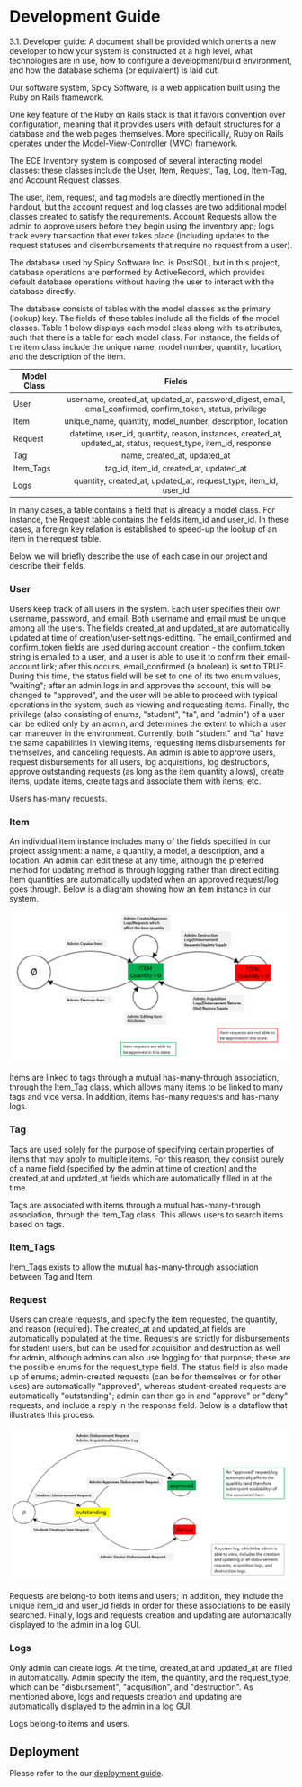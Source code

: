 # Development Guide



3.1. Developer guide: A document shall be provided which orients a new developer to how your system is constructed at a high level, what technologies are in use, how to configure a development/build environment, and how the database schema (or equivalent) is laid out.


Our software system, Spicy Software, is a web application built using the Ruby on Rails framework.

One key feature of the Ruby on Rails stack is that it favors convention over configuration, meaning that it provides users with default structures for a database and the web pages themselves. More specifically, Ruby on Rails operates under the Model-View-Controller (MVC) framework.

The ECE Inventory system is composed of several interacting model classes: these classes include the User, Item, Request, Tag, Log, Item-Tag, and Account Request classes.

The user, item, request, and tag models are directly mentioned in the handout, but the account request and log classes are two additional model classes created to satisfy the requirements. Account Requests allow the admin to approve users before they begin using the inventory app; logs track every transaction that ever takes place (including updates to the request statuses and disembursements that require no request from a user).

The database used by Spicy Software Inc. is PostSQL, but in this project, database operations are performed by ActiveRecord, which provides default database operations without having the user to interact with the database directly.

The database consists of tables with the model classes as the primary (lookup) key. The fields of these tables include all the fields of the model classes. Table 1 below displays each model class along with its attributes, such that there is a table for each model class. For instance, the fields of the item class include the unique name, model number, quantity, location, and the description of the item. 

| Model Class |                                                       Fields                                                       |
|-------------|:------------------------------------------------------------------------------------------------------------------:|
| User        | username, created_at, updated_at, password_digest, email, email_confirmed, confirm_token, status, privilege |
| Item        | unique_name, quantity, model_number, description, location                                                         |
| Request     | datetime, user_id, quantity, reason, instances, created_at, updated_at, status, request_type, item_id, response     |
| Tag         | name, created_at, updated_at                                                                                       |
| Item_Tags   | tag_id, item_id, created_at, updated_at                                                                            |
| Logs        | quantity, created_at, updated_at, request_type, item_id, user_id                                          |

In many cases, a table contains a field that is already a model class. For instance, the Request table contains the fields item_id and user_id. In these cases, a foreign key relation is established to speed-up the lookup of an item in the request table.  

Below we will briefly describe the use of each case in our project and describe their fields.

### User
Users keep track of all users in the system. Each user specifies their own username, password, and email. Both username and email must be unique among all the users. The fields created_at and updated_at are automatically updated at time of creation/user-settings-editting. The email_confirmed and confirm_token fields are used during account creation - the confirm_token string is emailed to a user, and a user is able to use it to confirm their email-account link; after this occurs, email_confirmed (a boolean) is set to TRUE. During this time, the status field will be set to one of its two enum values, "waiting"; after an admin logs in and approves the account, this will be changed to "approved", and the user will be able to proceed with typical operations in the system, such as viewing and requesting items. Finally, the privilege (also consisting of enums, "student", "ta", and "admin") of a user can be edited only by an admin, and determines the extent to which a user can maneuver in the environment. Currently, both "student" and "ta" have the same capabilities in viewing items, requesting items disbursements for themselves, and canceling requests. An admin is able to approve users, request disbursements for all users, log acquisitions, log destructions, approve outstanding requests (as long as the item quantity allows), create items, update items, create tags and associate them with items, etc.

Users has-many requests.

### Item
An individual item instance includes many of the fields specified in our project assignment: a name, a quantity, a model, a description, and a location. An admin can edit these at any time, although the preferred method for updating method is through logging rather than direct editing. Item quantities are automatically updated when an approved request/log goes through. Below is a diagram showing how an item instance in our system. 

![alt tag](ItemFlow.png)

Items are linked to tags through a mutual has-many-through association, through the Item_Tag class, which allows many items to be linked to many tags and vice versa. In addition, items has-many requests and has-many logs.

### Tag
Tags are used solely for the purpose of specifying certain properties of items that may apply to multiple items. For this reason, they consist purely of a name field (specified by the admin at time of creation) and the created_at and updated_at fields which are automatically filled in at the time. 

Tags are associated with items through a mutual has-many-through association, through the Item_Tag class. This allows users to search items based on tags.

### Item_Tags
Item_Tags exists to allow the mutual has-many-through association between Tag and Item. 

### Request
Users can create requests, and specify the item requested, the quantity, and reason (required). The created_at and updated_at fields are automatically populated at the time. Requests are strictly for disbursements for student users, but can be used for acquisition and destruction as well for admin, although admins can also use logging for that purpose; these are the possible enums for the request_type field. The status field is also made up of enums; admin-created requests (can be for themselves or for other uses) are automatically "approved", whereas student-created requests are automatically "outstanding"; admin can then go in and "approve" or "deny" requests, and include a reply in the response field. Below is a dataflow that illustrates this process. 

![alt tag](RequestFlow.png)

Requests are belong-to both items and users; in addition, they include the unique item_id and user_id fields in order for these associations to be easily searched. Finally, logs and requests creation and updating are automatically displayed to the admin in a log GUI. 

### Logs
Only admin can create logs. At the time, created_at and updated_at are filled in automatically. Admin specify the item, the quantity, and the request_type, which can be "disbursement", "acquisition", and "destruction". As mentioned above, logs and requests creation and updating are automatically displayed to the admin in a log GUI. 

Logs belong-to items and users.
 
## Deployment

Please refer to the our [deployment guide](DeploymentGuide.md). 